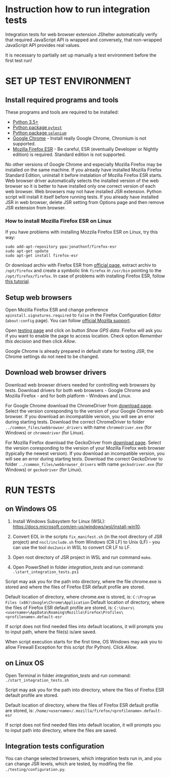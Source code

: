 # Instruction how to run integration tests

Integration tests for web browser extension JShelter automatically verify that
required JavaScript API is wrapped and conversely, that non-wrapped JavaScript API provides real values.

It is necessary to partially set up manually a test environment before the first test run!



# SET UP TEST ENVIRONMENT

## Install required programs and tools

These programs and tools are required to be installed:
* [Python 3.5+](https://www.python.org/downloads/)
* [Python package `pytest`](https://pypi.org/project/pytest/)
* [Python package `selenium`](https://pypi.org/project/selenium/)
* [Google Chrome](https://www.google.com/chrome/) - Install really Google Chrome, Chromium is not supported.
* [Mozilla Firefox ESR](https://www.mozilla.org/en-US/firefox/all/#product-desktop-esr) - Be careful, ESR (eventually Developer or Nightly edition) is required. Standard edition is not supported.

No other versions of Google Chrome and especially Mozilla Firefox may be installed on the same machine.
If you already have installed Mozilla Firefox Standard Edition, uninstall it before instalation of Mozilla Firefox ESR starts.
Web browser driver automatically selects the installed version of the web browser so it is better to have installed only one correct version of each web browser.
Web browsers may not have installed JSR extension. Python script will install it itself before running tests.
If you already have installed JSR in web browser, delete JSR setting from Options page and then remove JSR extension from browser.

### How to install Mozilla Firefox ESR on Linux
If you have problems with installing Mozzila Firefox ESR on Linux, try this way:
```
sudo add-apt-repository ppa:jonathonf/firefox-esr
sudo apt-get update
sudo apt-get install firefox-esr
```
Or download archiv with Firefox ESR from [official page](https://www.mozilla.org/en-US/firefox/all/#product-desktop-esr), extract archiv to `/opt/firefox`
and create a symbolic link `firefox` in `/usr/bin` pointing to the `/opt/firefox/firefox`.
In case of problems with installing Firefox ESR, follow [this tutorial](https://libre-software.net/how-to-install-firefox-on-ubuntu-linux-mint/#a_install_firefox).


## Setup web browsers

Open Mozilla Firefox ESR and change preference `xpinstall.signatures.required` to `false` in the Firefox Configuration Editor (`about:config` page).
You can follow [official Mozilla support](https://support.mozilla.org/en-US/kb/add-on-signing-in-firefox#w_what-are-my-options-if-i-want-to-use-an-unsigned-add-on-advanced-users).

Open [testing page](https://polcak.github.io/jsrestrictor/test/test.html) and click on button *Show GPS data*.
Firefox will ask you if you want to enable the page to access location. Check option *Remember this decision* and then click *Allow*.

Google Chrome is already prepared in default state for testing JSR, the Chrome settings do not need to be changed.


## Download web browser drivers

Download web browser drivers needed for controlling web browsers by tests. Download drivers for both web browsers - Google Chrome and Mozilla Firefox - and for both platform - Windows and Linux.

For Google Chrome download the ChromeDriver from [download page](https://chromedriver.chromium.org/downloads).
Select the version coresponding to the version of your Google Chrome web browser. If you download an incompatible version, you will see an error during starting tests.
Download the correct ChromeDriver to folder `../common_files/webbrowser_drivers` with name `chromedriver.exe` (for Windows) or `chromedriver` (for Linux).

For Mozilla Firefox download the GeckoDriver from [download page](https://github.com/mozilla/geckodriver/releases).
Select the version coresponding to the version of your Mozilla Firefox web browser (typically the newest version). If you download an incompatible version, you will see an error during starting tests.
Download the correct GeckoDriver to folder `../common_files/webbrowser_drivers` with name `geckodriver.exe` (for Windows) or `geckodriver` (for Linux).



# RUN TESTS

## on Windows OS

1. Install Windows Subsystem for Linux (WSL): https://docs.microsoft.com/en-us/windows/wsl/install-win10.

2. Convert EOL in the scripts `fix_manifest.sh` (in the root directory of JSR project) and `nscl/include.sh` from Windows (CR LF) to Unix (LF) - you can use the tool `dos2unix` in WSL to convert CR LF to LF.

3. Open root directory of JSR project in WSL and run command `make`.

4. Open PowerShell in folder *integration_tests* and run command: `.\start_integration_tests.ps1`

Script may ask you for the path into directory, where the file chrome.exe is stored and where the files of Firefox ESR default profile are stored.

Default location of directory, where chrome.exe is stored, is: `C:\Program Files (x86)\Google\Chrome\Application`
Default location of directory, where the files of Firefox ESR default profile are stored, is: `C:\Users\<username>\AppData\Roaming\Mozilla\Firefox\Profiles\<profilename>.default-esr`

If script does not find needed files into default locations, it will prompts you to input path, where the file(s) is/are saved.

When script execution starts for the first time, OS Windows may ask you to allow Firewall Exception for this script (for Python). Click *Allow*.


## on Linux OS

Open Terminal in folder *integration_tests* and run command: `./start_integration_tests.sh`

Script may ask you for the path into directory, where the files of Firefox ESR default profile are stored.

Default location of directory, where the files of Firefox ESR default profile are stored, is: `/home/<username>/.mozilla/firefox/<profilename>.default-esr`

If script does not find needed files into default location, it will prompts you to input path into directory, where the files are saved.


## Integration tests configuration

You can change selected browsers, which integration tests run in, and you can change JSR levels, which are tested, by modifing the file `./testing/configuration.py`.
